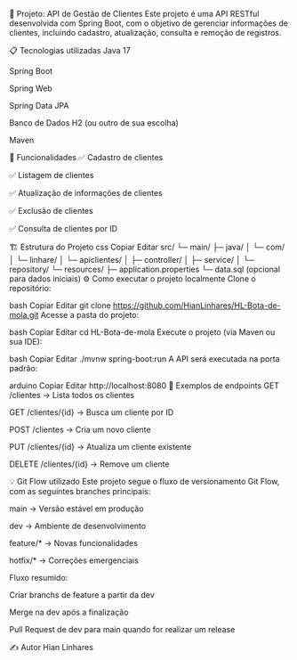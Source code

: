 📌 Projeto: API de Gestão de Clientes
Este projeto é uma API RESTful desenvolvida com Spring Boot, com o objetivo de gerenciar informações de clientes, incluindo cadastro, atualização, consulta e remoção de registros.

📋 Tecnologias utilizadas
Java 17

Spring Boot

Spring Web

Spring Data JPA

Banco de Dados H2 (ou outro de sua escolha)

Maven

🚀 Funcionalidades
✅ Cadastro de clientes

✅ Listagem de clientes

✅ Atualização de informações de clientes

✅ Exclusão de clientes

✅ Consulta de clientes por ID

🏗️ Estrutura do Projeto
css
Copiar
Editar
src/
 └─ main/
     ├─ java/
     │    └─ com/
     │         └─ linhare/
     │              └─ apiclientes/
     │                   ├─ controller/
     │                   ├─ service/
     │                   └─ repository/
     └─ resources/
          ├─ application.properties
          └─ data.sql (opcional para dados iniciais)
⚙️ Como executar o projeto localmente
Clone o repositório:

bash
Copiar
Editar
git clone https://github.com/HianLinhares/HL-Bota-de-mola.git
Acesse a pasta do projeto:

bash
Copiar
Editar
cd HL-Bota-de-mola
Execute o projeto (via Maven ou sua IDE):

bash
Copiar
Editar
./mvnw spring-boot:run
A API será executada na porta padrão:

arduino
Copiar
Editar
http://localhost:8080
🧪 Exemplos de endpoints
GET /clientes → Lista todos os clientes

GET /clientes/{id} → Busca um cliente por ID

POST /clientes → Cria um novo cliente

PUT /clientes/{id} → Atualiza um cliente existente

DELETE /clientes/{id} → Remove um cliente

💡 Git Flow utilizado
Este projeto segue o fluxo de versionamento Git Flow, com as seguintes branches principais:

main → Versão estável em produção

dev → Ambiente de desenvolvimento

feature/* → Novas funcionalidades

hotfix/* → Correções emergenciais

Fluxo resumido:

Criar branchs de feature a partir da dev

Merge na dev após a finalização

Pull Request de dev para main quando for realizar um release

✍️ Autor
Hian Linhares
